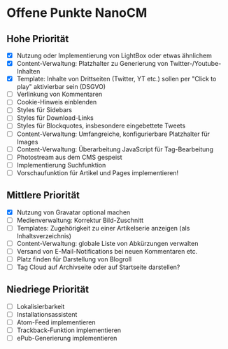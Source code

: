 # Offene Punkte NanoCM

## Hohe Priorität

- [x] Nutzung oder Implementierung von LightBox oder etwas ähnlichem
- [x] Content-Verwaltung: Platzhalter zu Generierung von Twitter-/Youtube-Inhalten
- [x] Template: Inhalte von Drittseiten (Twitter, YT etc.) sollen per "Click to play" aktivierbar sein (DSGVO)
- [ ] Verlinkung von Kommentaren
- [ ] Cookie-Hinweis einblenden
- [ ] Styles für Sidebars
- [ ] Styles für Download-Links
- [ ] Styles für Blockquotes, insbesondere eingebettete Tweets
- [ ] Content-Verwaltung: Umfangreiche, konfigurierbare Platzhalter für Images
- [ ] Content-Verwaltung: Überarbeitung JavaScript für Tag-Bearbeitung
- [ ] Photostream aus dem CMS gespeist
- [ ] Implementierung Suchfunktion
- [ ] Vorschaufunktion für Artikel und Pages implementieren!

## Mittlere Priorität

- [x] Nutzung von Gravatar optional machen
- [ ] Medienverwaltung: Korrektur Bild-Zuschnitt
- [ ] Templates: Zugehörigkeit zu einer Artikelserie anzeigen (als Inhaltsverzeichnis)
- [ ] Content-Verwaltung: globale Liste von Abkürzungen verwalten
- [ ] Versand von E-Mail-Notifications bei neuen Kommentaren etc.
- [ ] Platz finden für Darstellung von Blogroll
- [ ] Tag Cloud auf Archivseite oder auf Startseite darstellen?

## Niedriege Priorität

- [ ] Lokalisierbarkeit
- [ ] Installationsassistent
- [ ] Atom-Feed implementieren
- [ ] Trackback-Funktion implementieren
- [ ] ePub-Generierung implementieren
